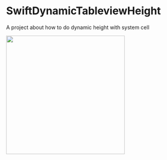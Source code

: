 # SwiftDynamicTableviewHeight
A project about how to do dynamic height with system cell

<img src="https://raw.github.com/wenchenhuang/SwiftDynamicTableviewHeight/master/ScreenShots/screenshot.png" width="320" />
